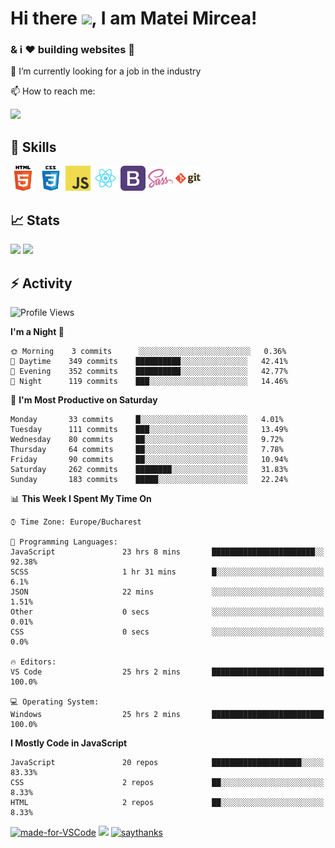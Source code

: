 # Hi there <img src="https://raw.githubusercontent.com/MartinHeinz/MartinHeinz/master/wave.gif" width="30px">, I am Matei Mircea!
### & i ❤️ building websites 🙌

🔭 I’m currently looking for a job in the industry

📫 How to reach me:

<a href="https://www.linkedin.com/in/mateimircea/">
  <img src="https://img.shields.io/badge/--linkedin?label=LinkedIn&logo=LinkedIn&style=social" />
<a>
 
 
## 🚀 Skills 
<div display="inline">
<img alt="HTML5" width="40px" src="https://raw.githubusercontent.com/github/explore/80688e429a7d4ef2fca1e82350fe8e3517d3494d/topics/html/html.png" />
<img alt="CSS3" width="40px" src="https://raw.githubusercontent.com/github/explore/80688e429a7d4ef2fca1e82350fe8e3517d3494d/topics/css/css.png" />
<img alt="JavaScript" width="40px" src="https://raw.githubusercontent.com/github/explore/80688e429a7d4ef2fca1e82350fe8e3517d3494d/topics/javascript/javascript.png" />
<img alt="React" width="40px" src="https://raw.githubusercontent.com/github/explore/80688e429a7d4ef2fca1e82350fe8e3517d3494d/topics/react/react.png" />
<img alt="bootstrap" width="40px" src="https://raw.githubusercontent.com/github/explore/78df643247d429f6cc873026c0622819ad797942/topics/bootstrap/bootstrap.png" />
<img alt="Sass" width="40px" src="https://raw.githubusercontent.com/github/explore/80688e429a7d4ef2fca1e82350fe8e3517d3494d/topics/sass/sass.png" />
<img alt="Git" width="40px" src="https://raw.githubusercontent.com/github/explore/80688e429a7d4ef2fca1e82350fe8e3517d3494d/topics/git/git.png" />
<div>


## 📈 Stats 
<div display="inline">
<img src="https://github-readme-stats.vercel.app/api/top-langs/?username=Matei87&theme=radical&show_icons=true" />
<img src="https://github-readme-stats.vercel.app/api?username=Matei87&theme=radical&show_icons=true" />
<div>


## :zap: Activity
<!--START_SECTION:waka-->
![Profile Views](http://img.shields.io/badge/Profile%20Views-2-blue)

**I'm a Night 🦉** 

```text
🌞 Morning    3 commits      ░░░░░░░░░░░░░░░░░░░░░░░░░   0.36% 
🌆 Daytime    349 commits    ██████████░░░░░░░░░░░░░░░   42.41% 
🌃 Evening    352 commits    ██████████░░░░░░░░░░░░░░░   42.77% 
🌙 Night      119 commits    ███░░░░░░░░░░░░░░░░░░░░░░   14.46%

```
📅 **I'm Most Productive on Saturday** 

```text
Monday       33 commits     █░░░░░░░░░░░░░░░░░░░░░░░░   4.01% 
Tuesday      111 commits    ███░░░░░░░░░░░░░░░░░░░░░░   13.49% 
Wednesday    80 commits     ██░░░░░░░░░░░░░░░░░░░░░░░   9.72% 
Thursday     64 commits     ██░░░░░░░░░░░░░░░░░░░░░░░   7.78% 
Friday       90 commits     ██░░░░░░░░░░░░░░░░░░░░░░░   10.94% 
Saturday     262 commits    ████████░░░░░░░░░░░░░░░░░   31.83% 
Sunday       183 commits    █████░░░░░░░░░░░░░░░░░░░░   22.24%

```


📊 **This Week I Spent My Time On** 

```text
⌚︎ Time Zone: Europe/Bucharest

💬 Programming Languages: 
JavaScript               23 hrs 8 mins       ███████████████████████░░   92.38% 
SCSS                     1 hr 31 mins        █░░░░░░░░░░░░░░░░░░░░░░░░   6.1% 
JSON                     22 mins             ░░░░░░░░░░░░░░░░░░░░░░░░░   1.51% 
Other                    0 secs              ░░░░░░░░░░░░░░░░░░░░░░░░░   0.01% 
CSS                      0 secs              ░░░░░░░░░░░░░░░░░░░░░░░░░   0.0%

🔥 Editors: 
VS Code                  25 hrs 2 mins       █████████████████████████   100.0%

💻 Operating System: 
Windows                  25 hrs 2 mins       █████████████████████████   100.0%

```

**I Mostly Code in JavaScript** 

```text
JavaScript               20 repos            ████████████████████░░░░░   83.33% 
CSS                      2 repos             ██░░░░░░░░░░░░░░░░░░░░░░░   8.33% 
HTML                     2 repos             ██░░░░░░░░░░░░░░░░░░░░░░░   8.33%

```



<!--END_SECTION:waka-->
  
  
  

[![made-for-VSCode](https://img.shields.io/badge/Made%20for-VSCode-1f425f.svg)](https://code.visualstudio.com/)
<img src="https://img.shields.io/badge/MADE%20WITH%20%E2%9D%A4%EF%B8%8F%20IN-ROMANIA-%23CD0000?style=for-the-badge" />
[![saythanks](https://img.shields.io/badge/say-thanks-ff69b4.svg)](https://saythanks.io/to/kennethreitz)
